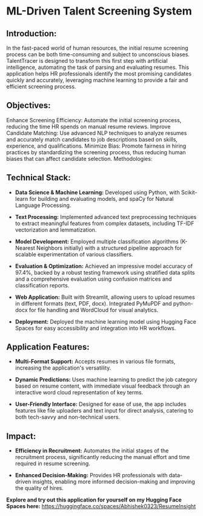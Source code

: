 # ML-Driven Talent Screening System

## Introduction:

In the fast-paced world of human resources, the initial resume screening process can be both time-consuming and subject to unconscious biases. TalentTracer is designed to transform this first step with artificial intelligence, automating the task of parsing and evaluating resumes. This application helps HR professionals identify the most promising candidates quickly and accurately, leveraging machine learning to provide a fair and efficient screening process.

## Objectives:

Enhance Screening Efficiency: Automate the initial screening process, reducing the time HR spends on manual resume reviews.
Improve Candidate Matching: Use advanced NLP techniques to analyze resumes and accurately match candidates to job descriptions based on skills, experience, and qualifications.
Minimize Bias: Promote fairness in hiring practices by standardizing the screening process, thus reducing human biases that can affect candidate selection.
Methodologies:


## Technical Stack:

* **Data Science & Machine Learning:** Developed using Python, with Scikit-learn for building and evaluating models, and spaCy for Natural Language Processing.

* **Text Processing:** Implemented advanced text preprocessing techniques to extract meaningful features from complex datasets, including TF-IDF vectorization and lemmatization.

* **Model Development:** Employed multiple classification algorithms (K-Nearest Neighbors initially) with a structured pipeline approach for scalable experimentation of various classifiers.

* **Evaluation & Optimization:** Achieved an impressive model accuracy of 97.4%, backed by a robust testing framework using stratified data splits and a comprehensive evaluation using confusion matrices and classification reports.
  
* **Web Application:** Built with Streamlit, allowing users to upload resumes in different formats (text, PDF, docx). Integrated PyMuPDF and python-docx for file handling and WordCloud for visual analytics.
  
* **Deployment:** Deployed the machine learning model using Hugging Face Spaces for easy accessibility and integration into HR workflows.
  
## Application Features:

* **Multi-Format Support:** Accepts resumes in various file formats, increasing the application's versatility.
  
* **Dynamic Predictions:** Uses machine learning to predict the job category based on resume content, with immediate visual feedback through an interactive word cloud representation of key terms.
  
* **User-Friendly Interface:** Designed for ease of use, the app includes features like file uploaders and text input for direct analysis, catering to both tech-savvy and non-technical users.
  
## Impact:

* **Efficiency in Recruitment:** Automates the initial stages of the recruitment process, significantly reducing the manual effort and time required in resume screening.
  
* **Enhanced Decision-Making:** Provides HR professionals with data-driven insights, enabling more informed decision-making and improving the quality of hires.

**Explore and try out this application for yourself on my Hugging Face Spaces here:**   https://huggingface.co/spaces/Abhishek0323/ResumeInsight
